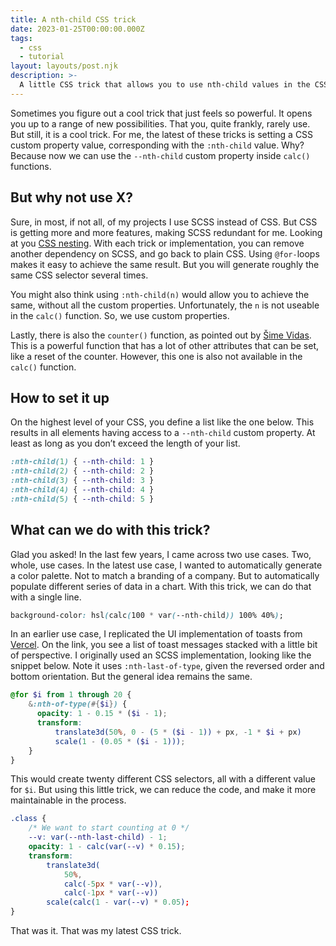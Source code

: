 ```yaml
---
title: A nth-child CSS trick
date: 2023-01-25T00:00:00.000Z
tags:
  - css
  - tutorial
layout: layouts/post.njk
description: >-
  A little CSS trick that allows you to use nth-child values in the CSS calc() function.
---
```


Sometimes you figure out a cool trick that just feels so powerful. It opens you up to a range of new possibilities. That you, quite frankly, rarely use. But still, it is a cool trick. For me, the latest of these tricks is setting a CSS custom property value, corresponding with the `:nth-child` value. Why? Because now we can use the `--nth-child` custom property inside `calc()` functions. 

## But why not use X?
Sure, in most, if not all, of my projects I use SCSS instead of CSS. But CSS is getting more and more features, making SCSS redundant for me. Looking at you [CSS nesting](https://www.w3.org/TR/css-nesting-1/). With each trick or implementation, you can remove another dependency on SCSS, and go back to plain CSS. Using `@for-`loops makes it easy to achieve the same result. But you will generate roughly the same CSS selector several times.   

You might also think using `:nth-child(n)` would allow you to achieve the same, without all the custom properties. Unfortunately, the `n` is not useable in the `calc()` function. So, we use custom properties.

Lastly, there is also the `counter()` function, as pointed out by [Šime Vidas](https://elk.zone/mastodon.world/@simevidas@mastodon.social/109752614707368503). This is a powerful function that has a lot of other attributes that can be set, like a reset of the counter. However, this one is also not available in the `calc()` function. 

## How to set it up
On the highest level of your CSS, you define a list like the one below. This results in all elements having access to a `--nth-child` custom property. At least as long as you don’t exceed the length of your list.

```css
:nth-child(1) { --nth-child: 1 }
:nth-child(2) { --nth-child: 2 }
:nth-child(3) { --nth-child: 3 }
:nth-child(4) { --nth-child: 4 }
:nth-child(5) { --nth-child: 5 }
```

## What can we do with this trick?
Glad you asked! In the last few years, I came across two use cases. Two, whole, use cases. In the latest use case, I wanted to automatically generate a color palette. Not to match a branding of a company. But to automatically populate different series of data in a chart. With this trick, we can do that with a single line.

```css
background-color: hsl(calc(100 * var(--nth-child)) 100% 40%);
```

In an earlier use case, I replicated the UI implementation of toasts from [Vercel](https://vercel.com/design/toast). On the link, you see a list of toast messages stacked with a little bit of perspective. I originally used an SCSS implementation, looking like the snippet below. Note it uses `:nth-last-of-type`, given the reversed order and bottom orientation. But the general idea remains the same. 

```scss
@for $i from 1 through 20 {
	&:nth-of-type(#{$i}) {
	  opacity: 1 - 0.15 * ($i - 1);
	  transform:
		  translate3d(50%, 0 - (5 * ($i - 1)) + px, -1 * $i + px) 
		  scale(1 - (0.05 * ($i - 1)));
	}
}
```

This would create twenty different CSS selectors, all with a different value for `$i`. But using this little trick, we can reduce the code, and make it more maintainable in the process.

```css
.class {
	/* We want to start counting at 0 */
	--v: var(--nth-last-child) - 1;
	opacity: 1 - calc(var(--v) * 0.15);
	transform:
		translate3d(
			50%, 
			calc(-5px * var(--v)), 
			calc(-1px * var(--v)) 
		scale(calc(1 - var(--v) * 0.05);
}
```

That was it. That was my latest CSS trick.